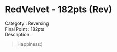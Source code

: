 RedVelvet - 182pts (Rev)
========================
Categoty : Reversing<br />
Final Point : 182pts<br />
Description : 
> Happiness:)
